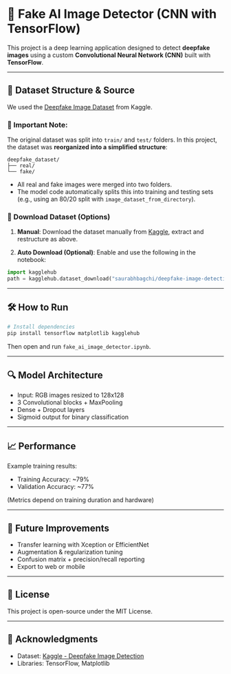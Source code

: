 # 🧠 Fake AI Image Detector (CNN with TensorFlow)

This project is a deep learning application designed to detect **deepfake images** using a custom **Convolutional Neural Network (CNN)** built with **TensorFlow**.

---

## 📂 Dataset Structure & Source

We used the [Deepfake Image Dataset](https://www.kaggle.com/datasets/saurabhbagchi/deepfake-image-detection) from Kaggle.

### 📌 Important Note:
The original dataset was split into `train/` and `test/` folders. In this project, the dataset was **reorganized into a simplified structure**:

```
deepfake_dataset/
├── real/
└── fake/
```

- All real and fake images were merged into two folders.
- The model code automatically splits this into training and testing sets (e.g., using an 80/20 split with `image_dataset_from_directory`).

### 🔽 Download Dataset (Options)

1. **Manual**: Download the dataset manually from [Kaggle](https://www.kaggle.com/datasets/saurabhbagchi/deepfake-image-detection), extract and restructure as above.

2. **Auto Download (Optional)**: Enable and use the following in the notebook:
```python
import kagglehub
path = kagglehub.dataset_download("saurabhbagchi/deepfake-image-detection")
```

---

## 🛠️ How to Run

```bash
# Install dependencies
pip install tensorflow matplotlib kagglehub
```

Then open and run `fake_ai_image_detector.ipynb`.

---

## 🔍 Model Architecture

- Input: RGB images resized to 128x128
- 3 Convolutional blocks + MaxPooling
- Dense + Dropout layers
- Sigmoid output for binary classification

---

## 📈 Performance

Example training results:
- Training Accuracy: ~79%
- Validation Accuracy: ~77%

(Metrics depend on training duration and hardware)

---

## 🚀 Future Improvements

- Transfer learning with Xception or EfficientNet
- Augmentation & regularization tuning
- Confusion matrix + precision/recall reporting
- Export to web or mobile

---

## 📜 License

This project is open-source under the MIT License.

---

## 🙌 Acknowledgments

- Dataset: [Kaggle - Deepfake Image Detection](https://www.kaggle.com/datasets/saurabhbagchi/deepfake-image-detection)
- Libraries: TensorFlow, Matplotlib
